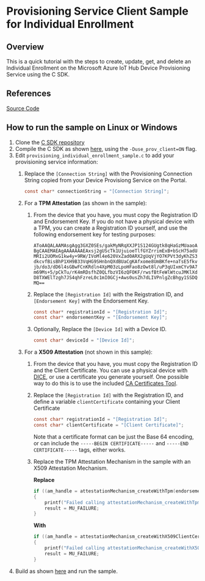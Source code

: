 # Provisioning Service Client Sample for Individual Enrollment

## Overview

This is a quick tutorial with the steps to create, update, get, and delete an Individual Enrollment on the Microsoft Azure IoT Hub Device Provisioning Service using the C SDK.

## References

[Source Code][source-code-link]

## How to run the sample on Linux or Windows

1. Clone the [C SDK repository][root-link]
2. Compile the C SDK as shown [here][devbox-setup-link], using the `-Duse_prov_client=ON` flag.
3. Edit `provisioning_individual_enrollment_sample.c` to add your provisioning service information:
    1. Replace the `[Connection String]` with the Provisioning Connection String copied from your Device Provisiong Service on the Portal.
        ```c
        const char* connectionString = "[Connection String]";
        ```

    2. For a **TPM Attestation** (as shown in the sample):
        1. From the device that you have, you must copy the Registration ID and Endorsement Key. If you do not have a physical device with a TPM, you can create a Registration ID yourself, and use the following endorsement key for testing purposes:

            ```AToAAQALAAMAsgAgg3GXZ0SEs/gakMyNRqXXJP1S124GUgtk8qHaGzMUaaoABgCAAEMAEAgAAAAAAAEAxsj2gUScTk1UjuioeTlfGYZrrimExB+bScH75adUMRIi2UOMxG1kw4y+9RW/IVoMl4e620VxZad0ARX2gUqVjYO7KPVt3dyKhZS3dkcvfBisBhP1XH9B33VqHG9SHnbnQXdBUaCgKAfxome8UmBKfe+naTsE5fkvjb/do3/dD6l4sGBwFCnKRdln4XpM03zLpoHFao8zOwt8l/uP3qUIxmCYv9A7m69Ms+5/pCkTu/rK4mRDsfhZ0QLfbzVI6zQFOKF/rwsfBtFeWlWtcuJMKlXdD8TXWElTzgh7JS4qhFzreL0c1mI0GCj+Aws0usZh7dLIVPnlgZcBhgy1SSDQMQ==```

        2. Replace the `[Registration Id]` with the Reigstration ID, and `[Endorsement Key]` with the Endorsement Key.
            ```c
            const char* registrationId = "[Registration Id]";
            const char* endorsementKey = "[Endorsement Key]";
            ```
        3. Optionally, Replace the `[Device Id]` with a Device ID.
            ```c
            const char* deviceId = "[Device Id]";
            ```
    3. For a **X509 Attestation** (not shown in this sample):
        1. From the device that you have, you must copy the Registration ID and the Client Certificate. You can use a physical device with [DICE][dice-link], or use a certificate you generate yourself. One possible way to do this is to use the included [CA Certificates Tool][ca-cert-link].
        2. Replace the `[Registration Id]` with the Registration ID, and define a variable `clientCertificate` containing your Client Certificate
            ```c
            const char* registrationId = "[Registration Id]";
            const char* clientCertificate = "[Client Certificate]";
            ```
            Note that a certificate format can be just the Base 64 encoding, or can include the `-----BEGIN CERTIFICATE-----` and `-----END CERTIFICATE-----` tags, either works.

        3. Replace the TPM Attestation Mechanism in the sample with an X509 Attestation Mechanism.

            **Replace**
            ```c
            if ((am_handle = attestationMechanism_createWithTpm(endorsementKey)) == NULL)
            {
                printf("Failed calling attestationMechanism_createWithTpm\n");
                result = MU_FAILURE;
            }
            ```
            **With**
            ```c
            if ((am_handle = attestationMechanism_createWithX509ClientCert(clientCertificate, NULL)) == NULL)
            {
                printf("Failed calling attestationMechanism_createWithX509ClientCert\n");
                result = MU_FAILURE;
            }
            ```
4. Build as shown [here][devbox-setup-link] and run the sample.

[root-link]: https://github.com/Azure/azure-iot-sdk-c
[source-code-link]: ../../src
[tpm-simulator-link]: https://github.com/Azure/azure-iot-sdk-java/tree/main/provisioning/provisioning-tools/tpm-simulator
[dice-link]: https://azure.microsoft.com/blog/azure-iot-supports-new-security-hardware-to-strengthen-iot-security/
[devbox-setup-link]: ../../../doc/devbox_setup.md
[ca-cert-link]: ../../../tools/CACertificates
